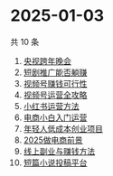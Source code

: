 # 2025-01-03

共 10 条

<!-- BEGIN ZHIHUSEARCH -->
<!-- 最后更新时间 Fri Jan 03 2025 02:10:02 GMT+0800 (China Standard Time) -->
1. [央视跨年晚会](https://www.zhihu.com/search?q=央视跨年晚会)
1. [短剧推广能否躺赚](https://www.zhihu.com/search?q=短剧推广能否躺赚)
1. [视频号赚钱可行性](https://www.zhihu.com/search?q=视频号赚钱可行性)
1. [视频号运营全攻略](https://www.zhihu.com/search?q=视频号运营全攻略)
1. [小红书运营方法](https://www.zhihu.com/search?q=小红书运营方法)
1. [电商小白入门运营](https://www.zhihu.com/search?q=电商小白入门运营)
1. [年轻人低成本创业项目](https://www.zhihu.com/search?q=年轻人低成本创业项目)
1. [2025做电商前景](https://www.zhihu.com/search?q=2025做电商前景)
1. [线上副业与赚钱方法](https://www.zhihu.com/search?q=线上副业与赚钱方法)
1. [短篇小说投稿平台](https://www.zhihu.com/search?q=短篇小说投稿平台)
<!-- END ZHIHUSEARCH -->
